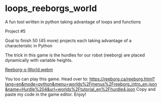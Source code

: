 # loops_reeborgs_world
A fun tool written in python taking advantage of loops and functions

Project #5

Goal to finish 50 (45 more) projects each taking advantage of a characteristic in Python

The trick in this game is the hurdles for our robot (reeborg) are placed dynamically with variable heights.

[Reeborg-s-World.webm](https://user-images.githubusercontent.com/6307592/190440498-e0936086-6eb1-449c-832c-b0360f8a9aab.webm)

You too can play this game. Head over to: https://reeborg.ca/reeborg.html?lang=en&mode=python&menu=worlds%2Fmenus%2Freeborg_intro_en.json&name=Hurdle%204&url=worlds%2Ftutorial_en%2Fhurdle4.json
Copy and paste my code in the game editor. Enjoy!
